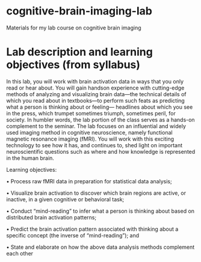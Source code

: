 # cognitive-brain-imaging-lab
Materials for my lab course on cognitive brain imaging

# Lab description and learning objectives (from syllabus)

In this lab, you will work with brain activation data in ways that you only read or hear about. You will gain handson
experience with cutting-edge methods of analyzing and visualizing brain data—the technical details of which
you read about in textbooks—to perform such feats as predicting what a person is thinking about or feeling—
headlines about which you see in the press, which trumpet sometimes triumph, sometimes peril, for society. In
humbler words, the lab portion of the class serves as a hands-on complement to the seminar. The lab focuses on an
influential and widely used imaging method in cognitive neuroscience, namely functional magnetic resonance
imaging (fMRI). You will work with this exciting technology to see how it has, and continues to, shed light on
important neuroscientific questions such as where and how knowledge is represented in the human brain.

Learning objectives:

• Process raw fMRI data in preparation for statistical data analysis;

• Visualize brain activation to discover which brain regions are active, or inactive, in a given cognitive or
behavioral task;

• Conduct “mind-reading” to infer what a person is thinking about based on distributed brain activation
patterns;

• Predict the brain activation pattern associated with thinking about a specific concept (the inverse of “mind-reading”);
and

• State and elaborate on how the above data analysis methods complement each other
